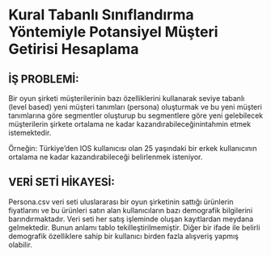 # Kural Tabanlı Sınıflandırma Yöntemiyle Potansiyel Müşteri Getirisi Hesaplama

İŞ PROBLEMİ: 
------------
Bir oyun şirketi müşterilerinin bazı özelliklerini kullanarak seviye tabanlı (level based) yeni müşteri tanımları (persona) oluşturmak
ve bu yeni müşteri tanımlarına göre segmentler oluşturup bu segmentlere göre yeni gelebilecek müşterilerin şirkete ortalama ne kadar 
kazandırabileceğinintahmin etmek istemektedir.

Örneğin:
Türkiye’den IOS kullanıcısı olan 25 yaşındaki bir erkek kullanıcının ortalama ne kadar kazandırabileceği belirlenmek isteniyor.

VERİ SETİ HİKAYESİ:
-------------------
Persona.csv veri seti uluslararası bir oyun şirketinin sattığı ürünlerin fiyatlarını ve bu ürünleri satın alan kullanıcıların bazı
demografik bilgilerini barındırmaktadır. Veri seti her satış işleminde oluşan kayıtlardan meydana gelmektedir. Bunun anlamı tablo
tekilleştirilmemiştir. Diğer bir ifade ile belirli demografik özelliklere sahip bir kullanıcı birden fazla alışveriş yapmış olabilir.
